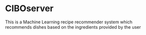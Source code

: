 # CIBOserver

This is a Machine Learning recipe recommender system which recommends dishes based on the ingredients provided by the user
